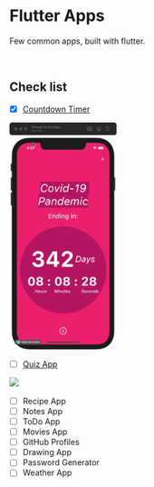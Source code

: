# Flutter Apps
Few common apps, built with flutter. 

<br/>


## Check list
- [X] [Countdown Timer](countdown_timer)
<img height="400" src="countdown_timer/demo.gif"/>

- [ ] [Quiz App](quiz_app)
<img height="400" src="quiz_app/demo.gif"/>

- [ ] Recipe App
- [ ] Notes App
- [ ] ToDo App
- [ ] Movies App
- [ ] GitHub Profiles
- [ ] Drawing App
- [ ] Password Generator
- [ ] Weather App

